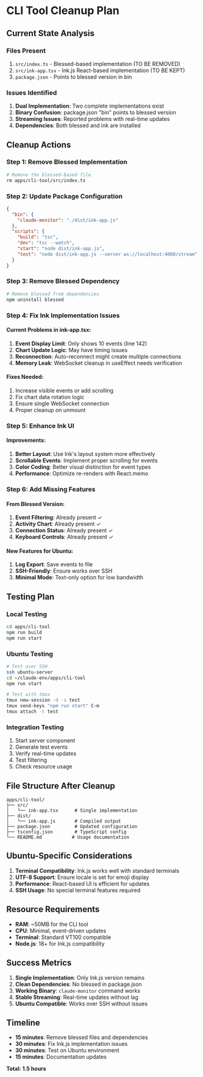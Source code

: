 # CLI Tool Cleanup Plan

## Current State Analysis

### Files Present
1. `src/index.ts` - Blessed-based implementation (TO BE REMOVED)
2. `src/ink-app.tsx` - Ink.js React-based implementation (TO BE KEPT)
3. `package.json` - Points to blessed version in bin

### Issues Identified
1. **Dual Implementation**: Two complete implementations exist
2. **Binary Confusion**: package.json "bin" points to blessed version
3. **Streaming Issues**: Reported problems with real-time updates
4. **Dependencies**: Both blessed and ink are installed

## Cleanup Actions

### Step 1: Remove Blessed Implementation
```bash
# Remove the blessed-based file
rm apps/cli-tool/src/index.ts
```

### Step 2: Update Package Configuration
```json
{
  "bin": {
    "claude-monitor": "./dist/ink-app.js"
  },
  "scripts": {
    "build": "tsc",
    "dev": "tsc --watch",
    "start": "node dist/ink-app.js",
    "test": "node dist/ink-app.js --server ws://localhost:4000/stream"
  }
}
```

### Step 3: Remove Blessed Dependency
```bash
# Remove blessed from dependencies
npm uninstall blessed
```

### Step 4: Fix Ink Implementation Issues

#### Current Problems in ink-app.tsx:
1. **Event Display Limit**: Only shows 10 events (line 142)
2. **Chart Update Logic**: May have timing issues
3. **Reconnection**: Auto-reconnect might create multiple connections
4. **Memory Leak**: WebSocket cleanup in useEffect needs verification

#### Fixes Needed:
1. Increase visible events or add scrolling
2. Fix chart data rotation logic
3. Ensure single WebSocket connection
4. Proper cleanup on unmount

### Step 5: Enhance Ink UI

#### Improvements:
1. **Better Layout**: Use Ink's layout system more effectively
2. **Scrollable Events**: Implement proper scrolling for events
3. **Color Coding**: Better visual distinction for event types
4. **Performance**: Optimize re-renders with React.memo

### Step 6: Add Missing Features

#### From Blessed Version:
1. **Event Filtering**: Already present ✓
2. **Activity Chart**: Already present ✓
3. **Connection Status**: Already present ✓
4. **Keyboard Controls**: Already present ✓

#### New Features for Ubuntu:
1. **Log Export**: Save events to file
2. **SSH-Friendly**: Ensure works over SSH
3. **Minimal Mode**: Text-only option for low bandwidth

## Testing Plan

### Local Testing
```bash
cd apps/cli-tool
npm run build
npm run start
```

### Ubuntu Testing
```bash
# Test over SSH
ssh ubuntu-server
cd ~/claude-env/apps/cli-tool
npm run start

# Test with tmux
tmux new-session -d -s test
tmux send-keys "npm run start" C-m
tmux attach -t test
```

### Integration Testing
1. Start server component
2. Generate test events
3. Verify real-time updates
4. Test filtering
5. Check resource usage

## File Structure After Cleanup

```
apps/cli-tool/
├── src/
│   └── ink-app.tsx      # Single implementation
├── dist/
│   └── ink-app.js       # Compiled output
├── package.json         # Updated configuration
├── tsconfig.json        # TypeScript config
└── README.md           # Usage documentation
```

## Ubuntu-Specific Considerations

1. **Terminal Compatibility**: Ink.js works well with standard terminals
2. **UTF-8 Support**: Ensure locale is set for emoji display
3. **Performance**: React-based UI is efficient for updates
4. **SSH Usage**: No special terminal features required

## Resource Requirements

- **RAM**: ~50MB for the CLI tool
- **CPU**: Minimal, event-driven updates
- **Terminal**: Standard VT100 compatible
- **Node.js**: 18+ for Ink.js compatibility

## Success Metrics

1. **Single Implementation**: Only Ink.js version remains
2. **Clean Dependencies**: No blessed in package.json
3. **Working Binary**: `claude-monitor` command works
4. **Stable Streaming**: Real-time updates without lag
5. **Ubuntu Compatible**: Works over SSH without issues

## Timeline

- **15 minutes**: Remove blessed files and dependencies
- **30 minutes**: Fix Ink.js implementation issues
- **30 minutes**: Test on Ubuntu environment
- **15 minutes**: Documentation updates

**Total: 1.5 hours**